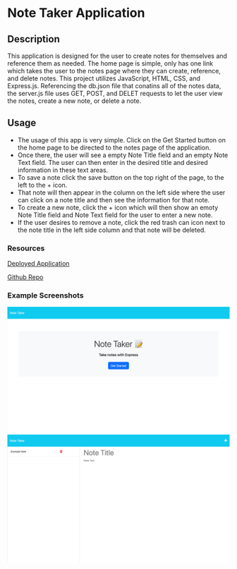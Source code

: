 # Note Taker Application
## Description
This application is designed for the user to create notes for themselves and reference them as needed. The home page is simple, only has one link which takes the user to the notes page where they can create, reference, and delete notes. This project utilizes JavaScript, HTML, CSS, and Express.js. Referencing the db.json file that conatins all of the notes data, the server.js file uses GET, POST, and DELET requests to let the user view the notes, create a new note, or delete a note.
## Usage
- The usage of this app is very simple. Click on the Get Started button on the home page to be directed to the notes page of the application. 
- Once there, the user will see a empty Note Title field and an empty Note Text field. The user can then enter in the desired title and desired information in these text areas. 
- To save a note click the save button on the top right of the page, to the left to the + icon.
- That note will then appear in the column on the left side where the user can click on a note title and then see the information for that note.
- To create a new note, click the + icon which will then show an emoty Note Title field and Note Text field for the user to enter a new note.
- If the user desires to remove a note, click the red trash can icon next to the note title in the left side column and that note will be deleted.
### Resources
[Deployed Application](https://note-taker-application0001-86b2db245d15.herokuapp.com/)

[Github Repo](https://github.com/cdgonzo23)

### Example Screenshots
![Home Page](./images/notetaker.png)
![Notes Page](./images/notespage.png)